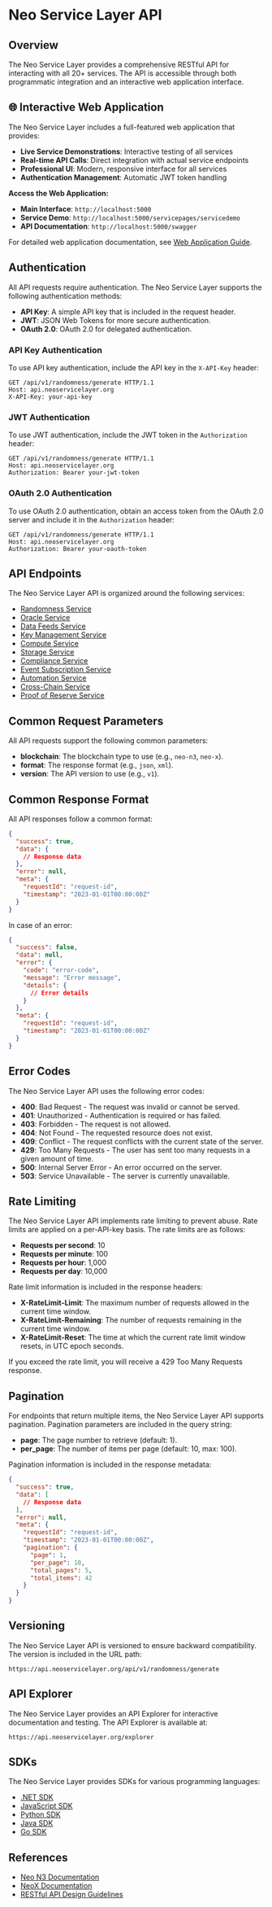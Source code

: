 # Neo Service Layer API

## Overview

The Neo Service Layer provides a comprehensive RESTful API for interacting with all 20+ services. The API is accessible through both programmatic integration and an interactive web application interface.

## 🌐 Interactive Web Application

The Neo Service Layer includes a full-featured web application that provides:

- **Live Service Demonstrations**: Interactive testing of all services
- **Real-time API Calls**: Direct integration with actual service endpoints
- **Professional UI**: Modern, responsive interface for all services
- **Authentication Management**: Automatic JWT token handling

**Access the Web Application:**
- **Main Interface**: `http://localhost:5000`
- **Service Demo**: `http://localhost:5000/servicepages/servicedemo`
- **API Documentation**: `http://localhost:5000/swagger`

For detailed web application documentation, see [Web Application Guide](../web/WEB_APPLICATION_GUIDE.md).

## Authentication

All API requests require authentication. The Neo Service Layer supports the following authentication methods:

- **API Key**: A simple API key that is included in the request header.
- **JWT**: JSON Web Tokens for more secure authentication.
- **OAuth 2.0**: OAuth 2.0 for delegated authentication.

### API Key Authentication

To use API key authentication, include the API key in the `X-API-Key` header:

```http
GET /api/v1/randomness/generate HTTP/1.1
Host: api.neoservicelayer.org
X-API-Key: your-api-key
```

### JWT Authentication

To use JWT authentication, include the JWT token in the `Authorization` header:

```http
GET /api/v1/randomness/generate HTTP/1.1
Host: api.neoservicelayer.org
Authorization: Bearer your-jwt-token
```

### OAuth 2.0 Authentication

To use OAuth 2.0 authentication, obtain an access token from the OAuth 2.0 server and include it in the `Authorization` header:

```http
GET /api/v1/randomness/generate HTTP/1.1
Host: api.neoservicelayer.org
Authorization: Bearer your-oauth-token
```

## API Endpoints

The Neo Service Layer API is organized around the following services:

- [Randomness Service](../services/randomness-service.md)
- [Oracle Service](../services/oracle-service.md)
- [Data Feeds Service](../services/data-feeds-service.md)
- [Key Management Service](../services/key-management-service.md)
- [Compute Service](../services/compute-service.md)
- [Storage Service](../services/storage-service.md)
- [Compliance Service](../services/compliance-service.md)
- [Event Subscription Service](../services/event-subscription-service.md)
- [Automation Service](../services/automation-service.md)
- [Cross-Chain Service](../services/cross-chain-service.md)
- [Proof of Reserve Service](../services/proof-of-reserve-service.md)

## Common Request Parameters

All API requests support the following common parameters:

- **blockchain**: The blockchain type to use (e.g., `neo-n3`, `neo-x`).
- **format**: The response format (e.g., `json`, `xml`).
- **version**: The API version to use (e.g., `v1`).

## Common Response Format

All API responses follow a common format:

```json
{
  "success": true,
  "data": {
    // Response data
  },
  "error": null,
  "meta": {
    "requestId": "request-id",
    "timestamp": "2023-01-01T00:00:00Z"
  }
}
```

In case of an error:

```json
{
  "success": false,
  "data": null,
  "error": {
    "code": "error-code",
    "message": "Error message",
    "details": {
      // Error details
    }
  },
  "meta": {
    "requestId": "request-id",
    "timestamp": "2023-01-01T00:00:00Z"
  }
}
```

## Error Codes

The Neo Service Layer API uses the following error codes:

- **400**: Bad Request - The request was invalid or cannot be served.
- **401**: Unauthorized - Authentication is required or has failed.
- **403**: Forbidden - The request is not allowed.
- **404**: Not Found - The requested resource does not exist.
- **409**: Conflict - The request conflicts with the current state of the server.
- **429**: Too Many Requests - The user has sent too many requests in a given amount of time.
- **500**: Internal Server Error - An error occurred on the server.
- **503**: Service Unavailable - The server is currently unavailable.

## Rate Limiting

The Neo Service Layer API implements rate limiting to prevent abuse. Rate limits are applied on a per-API-key basis. The rate limits are as follows:

- **Requests per second**: 10
- **Requests per minute**: 100
- **Requests per hour**: 1,000
- **Requests per day**: 10,000

Rate limit information is included in the response headers:

- **X-RateLimit-Limit**: The maximum number of requests allowed in the current time window.
- **X-RateLimit-Remaining**: The number of requests remaining in the current time window.
- **X-RateLimit-Reset**: The time at which the current rate limit window resets, in UTC epoch seconds.

If you exceed the rate limit, you will receive a 429 Too Many Requests response.

## Pagination

For endpoints that return multiple items, the Neo Service Layer API supports pagination. Pagination parameters are included in the query string:

- **page**: The page number to retrieve (default: 1).
- **per_page**: The number of items per page (default: 10, max: 100).

Pagination information is included in the response metadata:

```json
{
  "success": true,
  "data": [
    // Response data
  ],
  "error": null,
  "meta": {
    "requestId": "request-id",
    "timestamp": "2023-01-01T00:00:00Z",
    "pagination": {
      "page": 1,
      "per_page": 10,
      "total_pages": 5,
      "total_items": 42
    }
  }
}
```

## Versioning

The Neo Service Layer API is versioned to ensure backward compatibility. The version is included in the URL path:

```
https://api.neoservicelayer.org/api/v1/randomness/generate
```

## API Explorer

The Neo Service Layer provides an API Explorer for interactive documentation and testing. The API Explorer is available at:

```
https://api.neoservicelayer.org/explorer
```

## SDKs

The Neo Service Layer provides SDKs for various programming languages:

- [.NET SDK](https://github.com/neo-project/neo-service-layer-dotnet-sdk)
- [JavaScript SDK](https://github.com/neo-project/neo-service-layer-js-sdk)
- [Python SDK](https://github.com/neo-project/neo-service-layer-python-sdk)
- [Java SDK](https://github.com/neo-project/neo-service-layer-java-sdk)
- [Go SDK](https://github.com/neo-project/neo-service-layer-go-sdk)

## References

- [Neo N3 Documentation](https://docs.neo.org/)
- [NeoX Documentation](https://docs.neo.org/neox/)
- [RESTful API Design Guidelines](https://restfulapi.net/)
